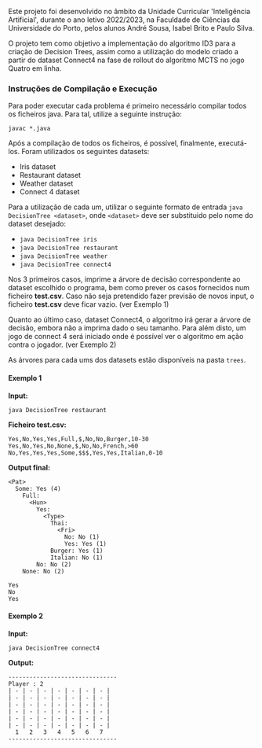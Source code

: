 Este projeto foi desenvolvido no âmbito da Unidade Curricular 'Inteligência Artificial', durante o ano letivo 2022/2023, na Faculdade de Ciências da Universidade do Porto, pelos alunos André Sousa, Isabel Brito e Paulo Silva.

O projeto tem como objetivo a implementação do algoritmo ID3 para a criação de Decision Trees, assim como a utilização do modelo criado a partir do dataset Connect4 na fase de rollout do algoritmo MCTS no jogo Quatro em linha.



### Instruções de Compilação e Execução

Para poder executar cada problema é primeiro necessário compilar todos os ficheiros java. Para tal, utilize a seguinte instrução:

```javac *.java```

Após a compilação de todos os ficheiros, é possível, finalmente, executá-los. Foram utilizados os seguintes datasets:
- Iris dataset
- Restaurant dataset
- Weather dataset
- Connect 4 dataset

Para a utilização de cada um, utilizar o seguinte formato de entrada `java DecisionTree <dataset>`, onde `<dataset>` deve ser substituido pelo nome do dataset desejado:
- ```java DecisionTree iris```
- ```java DecisionTree restaurant```
- ```java DecisionTree weather```
- ```java DecisionTree connect4```

Nos 3 primeiros casos, imprime a árvore de decisão correspondente ao dataset escolhido o programa, bem como prever os casos fornecidos num ficheiro **test.csv**. Caso não seja pretendido fazer previsão de novos input, o ficheiro **test.csv** deve ficar vazio. (ver Exemplo 1)

Quanto ao último caso, dataset Connect4, o algoritmo irá gerar a árvore de decisão, embora não a imprima dado o seu tamanho. Para além disto, um jogo de connect 4 será iniciado onde é possível ver o algoritmo em ação contra o jogador. (ver Exemplo 2)

As árvores para cada ums dos datasets estão disponíveis na pasta ```trees```.

#### Exemplo 1

**Input:**

    java DecisionTree restaurant

**Ficheiro test.csv:**

    Yes,No,Yes,Yes,Full,$,No,No,Burger,10-30
    Yes,No,Yes,No,None,$,No,No,French,>60
    No,Yes,Yes,Yes,Some,$$$,Yes,Yes,Italian,0-10

**Output final:**

    <Pat>
      Some: Yes (4)         
        Full: 
          <Hun>
            Yes: 
              <Type>        
                Thai:
                  <Fri>
                    No: No (1)         
                    Yes: Yes (1)         
                Burger: Yes (1)         
                Italian: No (1)         
            No: No (2)         
        None: No (2)

    Yes 
    No 
    Yes

#### Exemplo 2

**Input:**

    java DecisionTree connect4

**Output:**

    -------------------------------
    Player : 2
    | - | - | - | - | - | - | - |
    | - | - | - | - | - | - | - |
    | - | - | - | - | - | - | - |
    | - | - | - | - | - | - | - |
    | - | - | - | - | - | - | - |
    | - | - | - | - | - | - | - |
      1   2   3   4   5   6   7
    -------------------------------
          
